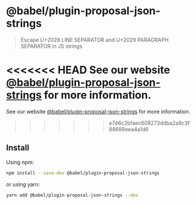 # @babel/plugin-proposal-json-strings

> Escape U+2028 LINE SEPARATOR and U+2029 PARAGRAPH SEPARATOR in JS strings

<<<<<<< HEAD
See our website [@babel/plugin-proposal-json-strings](https://babeljs.io/docs/en/next/babel-plugin-proposal-json-strings.html) for more information.
=======
See our website [@babel/plugin-proposal-json-strings](https://babeljs.io/docs/en/babel-plugin-proposal-json-strings) for more information.
>>>>>>> e746c2bfaec608273ddba2a9c3f88698eea4a1d6

## Install

Using npm:

```sh
npm install --save-dev @babel/plugin-proposal-json-strings
```

or using yarn:

```sh
yarn add @babel/plugin-proposal-json-strings --dev
```
